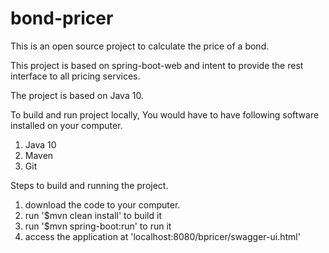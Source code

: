 # bond-pricer
This is an open source project to calculate the price of a bond.

This project is based on spring-boot-web and intent to provide the rest interface to all pricing services.

The project is based on Java 10. 

To build and run project locally, You would have to have following software installed on your computer. 
1. Java 10
2. Maven
3. Git


Steps to build and running the project.
1. download the code to your computer. 
2. run '$mvn clean install' to build it
3. run '$mvn spring-boot:run' to run it
4. access the application at 'localhost:8080/bpricer/swagger-ui.html' 
